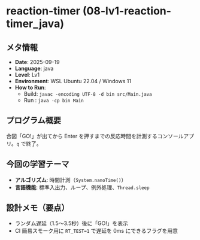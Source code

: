 # reaction-timer  (08-lv1-reaction-timer_java)

## メタ情報
- **Date**: 2025-09-19
- **Language**: java
- **Level**: Lv1
- **Environment**: WSL Ubuntu 22.04 / Windows 11
- **How to Run**:
  - Build: `javac -encoding UTF-8 -d bin src/Main.java`
  - Run  : `java -cp bin Main`

## プログラム概要
合図「GO!」が出てから Enter を押すまでの反応時間を計測するコンソールアプリ。`q` で終了。

## 今回の学習テーマ
- **アルゴリズム**: 時間計測（`System.nanoTime()`）
- **言語機能**: 標準入出力、ループ、例外処理、`Thread.sleep`

## 設計メモ（要点）
- ランダム遅延（1.5〜3.5秒）後に「GO!」を表示
- CI 簡易スモーク用に `RT_TEST=1` で遅延を 0ms にできるフラグを用意